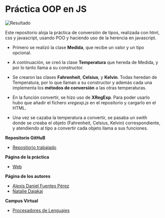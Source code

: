 # Práctica OOP en JS

![Resultado](http://files.catbox.moe/utpomf.png)

Este repositorio aloja la práctica de conversión de tipos, realizada con html, css y javascript, usando POO y haciendo uso de la herencia en javascript.

- Primero se realizó la clase **Medida**, que recibe un valor y un tipo opcional.

- A continuación, se creó la clase **Temperatura** que hereda de Medida, y por lo tanto llama a su constructor.

- Se crearon las clases **Fahrenheit**, **Celsius**, y **Kelvin**. Todas heredan de Temperatura, por lo que llaman a su constructor y además cada una implementa los **métodos de conversión** a las otras temperaturas.

- En la función convertir, se hizo uso de **XRegExp**. Para poder usarlo hubo que añadir el fichero *xregexp.js* en el repositorio y cargarlo en el HTML.

- Una vez se cazaba la temperatura a convertir, se pasaba un swith donde se creaba el objeto (Fahrenheit, Celsius, Kelvin) correspondiente, y atendiendo al tipo a convertir cada objeto llama a sus funciones.


**Repositorio GitHuB**

* [Repositorio trabajado](https://github.com/alu0100816761/object-oriented-programming-in-js-alexisnatalie)

**Página de la práctica**

* [Web](http://ull-esit-gradoii-pl.github.io/object-oriented-programming-in-js-alexisnatalie/)

**Página de los autores**

* [Alexis Daniel Fuentes Pérez](http://alu0100816761.github.io/)
* [Natalie Dajakaj](http://alu0100818369.github.io/)

**Campus Virtual**

* [Procesadores de Lenguajes](https://campusvirtual.ull.es/1516/course/view.php?id=178)
